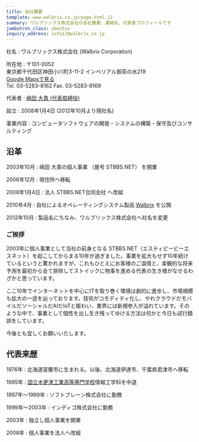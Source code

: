 ```yaml
---
title: 会社概要
template: www.walbrix.co.jp/page.html.j2
summary: ワルブリックス株式会社の会社概要、連絡先、代表者プロフィールです
jumbotron_class: aboutus
inquiry_address: info17@walbrix.co.jp
---
```


社名
: ワルブリックス株式会社  (Walbrix Corporation)

所在地
: 〒101-0052<br>東京都千代田区神田小川町3-11-2 インペリアル御茶の水219<br>[<i class="fa fa-map-marker" aria-hidden="true"></i>Google Mapsで見る](https://www.google.co.jp/maps/place/%E3%83%AF%E3%83%AB%E3%83%96%E3%83%AA%E3%83%83%E3%82%AF%E3%82%B9%E6%A0%AA%E5%BC%8F%E4%BC%9A%E7%A4%BE/@35.6941133,139.7601263,17z/data=!3m1!4b1!4m5!3m4!1s0x60188c1005d6cf15:0xa11b6bd7e3303594!8m2!3d35.694109!4d139.762315)<br>
Tel. 03-5283-8162  Fax. 03-5283-8169

代表者
: [嶋田 大貴 (代表取締役)](#md)

設立
: 2008年1月4日 (2012年10月より現社名)

事業内容
: コンピュータソフトウェアの開発・システムの構築・保守及びコンサルティング

## 沿革

2003年10月
: 嶋田 大貴の個人事業 （屋号 STBBS.NET） を開業

2006年12月
: 現住所へ移転

2008年1月4日
: 法人 STBBS.NET合同会社 へ改組

2010年4月
: 自社によるオペレーティングシステム製品 [Walbrix](https://www.walbrix.net) を公開

2012年10月
: 製品名にちなみ、ワルブリックス株式会社へ社名を変更


### ご挨拶

2003年に個人事業として当社の前身となる STBBS.NET（エスティビービーエスネット）を起こしてからまる10年が過ぎました。事業を拡大もせず10年続けているというと驚かれますが、これもひとえにお客様のご温情と、楽観的な将来予測を最初から全て排除してストイックに物事を進める代表の生き様がなせるわざかと思っています。

ここ10年でインターネットを中心にITを取り巻く環境は劇的に進歩し、市場規模も拡大の一途を辿っております。技術がコモディティ化し、やれクラウドだモバイルだソーシャルだAIだIoTと賑わい、業界には新規参入が溢れています。そのような中で、事業として個性を出し生き残ってゆける方法は何かと今日も試行錯誤をしています。

今後とも宜しくお願いいたします。

<h2 id="md">代表来歴</h2>

1976年
: 北海道室蘭市に生まれる。以後、北海道伊達市、千葉県君津市へ移転

1995年
: [国立木更津工業高等専門学校](http://www.kisarazu.ac.jp/)情報工学科を中退

1997年〜1999年
: ソフトブレーン株式会社に勤務

1999年〜2003年
: インディゴ株式会社に勤務

2003年
: 独立し個人事業を開業

2008年
: 個人事業を法人へ改組
